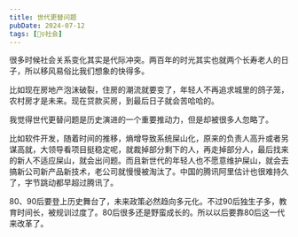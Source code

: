 ```yaml
---
title: 世代更替问题
pubDate: 2024-07-12
tags: [👯‍♀️社会]
---
```


很多时候社会关系变化其实是代际冲突。两百年的时光其实也就两个长寿老人的日子，所以移风易俗比我们想象的快得多。

比如现在房地产泡沫破裂，住房的潮流就要变了，年轻人不再追求城里的鸽子笼，农村房才是未来。现在贷款买房，到最后日子就会苦哈哈的。

我觉得世代更替问题是历史演进的一个重要推动力，但是却被很多人忽略了。

比如软件开发，随着时间的推移，熵增导致系统屎山化，原来的负责人高升或者另谋高就，大领导看项目挺稳定呢，就裁掉部分剩下的人，再走掉部分人，最后找来的新人不适应屎山，就会出问题。而且新世代的年轻人也不愿意维护屎山，就会去搞新公司新产品新技术，老公司就慢慢被淘汰了。中国的腾讯阿里估计也很难持久了，字节跳动都早超过腾讯了。

80、90后要登上历史舞台了，未来政策必然趋向多元化。不过90后独生子多，教育时间长，被规训过度了。80后很多还是野蛮成长的。所以以后要靠80后这一代来改革了。
